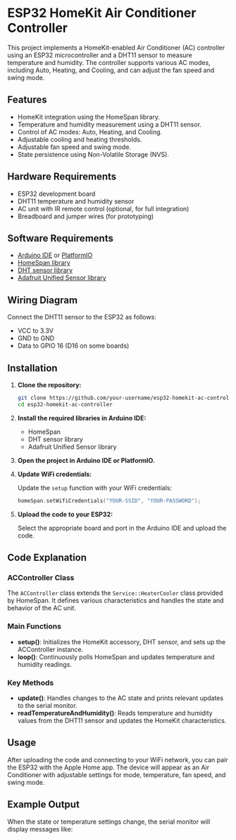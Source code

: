 # ESP32 HomeKit Air Conditioner Controller

This project implements a HomeKit-enabled Air Conditioner (AC) controller using an ESP32 microcontroller and a DHT11 sensor to measure temperature and humidity. The controller supports various AC modes, including Auto, Heating, and Cooling, and can adjust the fan speed and swing mode.

## Features

- HomeKit integration using the HomeSpan library.
- Temperature and humidity measurement using a DHT11 sensor.
- Control of AC modes: Auto, Heating, and Cooling.
- Adjustable cooling and heating thresholds.
- Adjustable fan speed and swing mode.
- State persistence using Non-Volatile Storage (NVS).

## Hardware Requirements

- ESP32 development board
- DHT11 temperature and humidity sensor
- AC unit with IR remote control (optional, for full integration)
- Breadboard and jumper wires (for prototyping)

## Software Requirements

- [Arduino IDE](https://www.arduino.cc/en/software) or [PlatformIO](https://platformio.org/)
- [HomeSpan library](https://github.com/HomeSpan/HomeSpan)
- [DHT sensor library](https://github.com/adafruit/DHT-sensor-library)
- [Adafruit Unified Sensor library](https://github.com/adafruit/Adafruit_Sensor)

## Wiring Diagram

Connect the DHT11 sensor to the ESP32 as follows:

- VCC to 3.3V
- GND to GND
- Data to GPIO 16 (D16 on some boards)

## Installation

1. **Clone the repository:**

    ```bash
    git clone https://github.com/your-username/esp32-homekit-ac-controller.git
    cd esp32-homekit-ac-controller
    ```

2. **Install the required libraries in Arduino IDE:**

    - HomeSpan
    - DHT sensor library
    - Adafruit Unified Sensor library

3. **Open the project in Arduino IDE or PlatformIO.**

4. **Update WiFi credentials:**

    Update the `setup` function with your WiFi credentials:

    ```cpp
    homeSpan.setWifiCredentials("YOUR-SSID", "YOUR-PASSWORD");
    ```

5. **Upload the code to your ESP32:**

    Select the appropriate board and port in the Arduino IDE and upload the code.

## Code Explanation

### ACController Class

The `ACController` class extends the `Service::HeaterCooler` class provided by HomeSpan. It defines various characteristics and handles the state and behavior of the AC unit.

### Main Functions

- **setup()**: Initializes the HomeKit accessory, DHT sensor, and sets up the ACController instance.
- **loop()**: Continuously polls HomeSpan and updates temperature and humidity readings.

### Key Methods

- **update()**: Handles changes to the AC state and prints relevant updates to the serial monitor.
- **readTemperatureAndHumidity()**: Reads temperature and humidity values from the DHT11 sensor and updates the HomeKit characteristics.

## Usage

After uploading the code and connecting to your WiFi network, you can pair the ESP32 with the Apple Home app. The device will appear as an Air Conditioner with adjustable settings for mode, temperature, fan speed, and swing mode.

## Example Output

When the state or temperature settings change, the serial monitor will display messages like:

